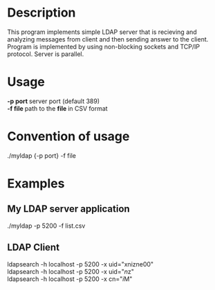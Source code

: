 # Description
This program implements simple LDAP server that is recieving and analyzing messages from client and then sending answer to the client.
Program is implemented by using non-blocking sockets and TCP/IP protocol. Server is parallel. 

# Usage
<strong> -p port </strong> server port (default 389) <br>
<strong> -f file </strong> path to the <strong> file </strong> in CSV format

# Convention of usage
./myldap {-p port} -f file

# Examples

## My LDAP server application <br>
./myldap -p 5200 -f list.csv

## LDAP Client
ldapsearch -h localhost -p 5200 -x uid="xnizne00" <br>
ldapsearch -h localhost -p 5200 -x uid="*n*z" <br>
ldapsearch -h localhost -p 5200 -x cn="*i*M" 
